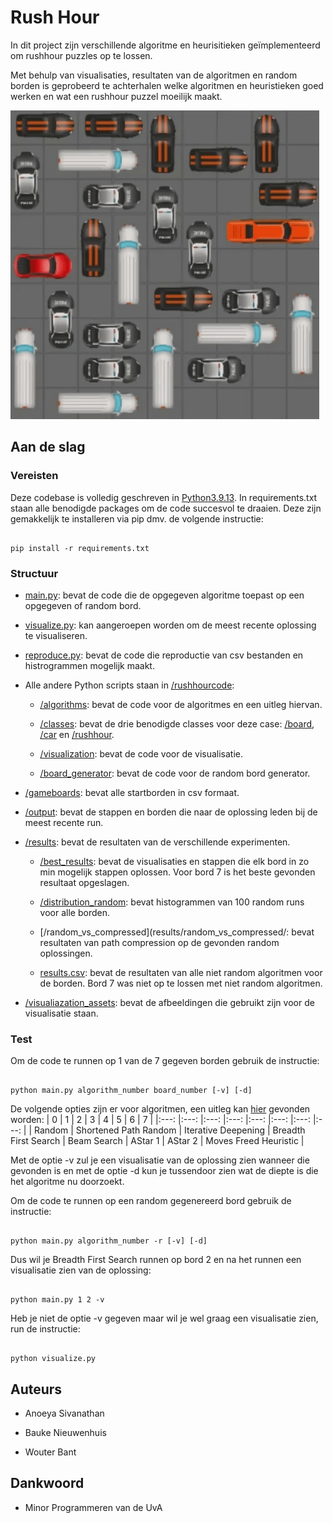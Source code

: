 
# Rush Hour

In dit project zijn verschillende algoritme en heurisitieken geïmplementeerd om rushhour puzzles op te lossen.

Met behulp van visualisaties, resultaten van de algoritmen en random borden is geprobeerd te achterhalen welke algoritmen en heuristieken goed werken en wat een rushhour puzzel moeilijk maakt.

![Solve Rush Hour](results/best_results/visualizations/board6.gif)

## Aan de slag

### Vereisten

Deze codebase is volledig geschreven in [Python3.9.13](https://www.python.org/downloads/). In requirements.txt staan alle benodigde packages om de code succesvol te draaien. Deze zijn gemakkelijk te installeren via pip dmv. de volgende instructie:

```

pip install -r requirements.txt

```
  
### Structuur

* [main.py](main.py): bevat de code die de opgegeven algoritme toepast op een opgegeven of random bord.

* [visualize.py](visualize.py): kan aangeroepen worden om de meest recente oplossing te visualiseren.

* [reproduce.py](reproduce.py): bevat de code die reproductie van csv bestanden en histrogrammen mogelijk maakt.

* Alle andere Python scripts staan in [/rushhourcode](rushhourcode):

  * [/algorithms](rushhourcode/algorithms): bevat de code voor de algoritmes en een uitleg hiervan.

  * [/classes](rushhourcode/classes): bevat de drie benodigde classes voor deze case: [/board](rushhourcode/classes/board.py), [/car](rushhourcode/classes/car.py) en [/rushhour](rushhourcode/classes/rushhour.py).

  * [/visualization](rushhourcode/visualization): bevat de code voor de visualisatie.

  * [/board_generator](rushhourcode/board_generator): bevat de code voor de random bord generator.

* [/gameboards](gameboards): bevat alle startborden in csv formaat.

* [/output](output): bevat de stappen en borden die naar de oplossing leden bij de meest recente run.

* [/results](results): bevat de resultaten van de verschillende experimenten.

  * [/best_results](results/best_results): bevat de visualisaties en stappen die elk bord in zo min mogelijk stappen oplossen. Voor bord 7 is het beste gevonden resultaat opgeslagen.

  * [/distribution_random](results/distribution_random/): bevat histogrammen van 100 random runs voor alle borden.

  * [/random_vs_compressed](results/random_vs_compressed/: bevat resultaten van path compression op de gevonden random oplossingen.

  * [results.csv](results/results.csv): bevat de resultaten van alle niet random algoritmen voor de borden. Bord 7 was niet op te lossen met niet random algoritmen.

*  [/visualiazation_assets](visualization_assets): bevat de afbeeldingen die gebruikt zijn voor de visualisatie staan.



### Test

Om de code te runnen op 1 van de 7 gegeven borden gebruik de instructie:

```

python main.py algorithm_number board_number [-v] [-d]

```

De volgende opties zijn er voor algoritmen, een uitleg kan [hier](rushhourcode/algorithms/README.md) gevonden worden:
| 0 	| 1 	| 2 	| 3 	| 4 	| 5 	| 6 	| 7 	|
|:---:	|:---:	|:---:	|:---:	|:---:	|:---:	|:---:	|:---:	|
| Random 	| Shortened Path Random 	| Iterative Deepening 	| Breadth First Search 	| Beam Search 	| AStar 1 	| AStar 2 	| Moves Freed Heuristic 	|

Met de optie -v zul je een visualisatie van de oplossing zien wanneer die gevonden is en met de optie -d kun je tussendoor zien wat de diepte is die het algoritme nu doorzoekt.

  Om de code te runnen op een random gegenereerd bord gebruik de instructie:
```

python main.py algorithm_number -r [-v] [-d]

```

Dus wil je Breadth First Search runnen op bord 2 en na het runnen een visualisatie zien van de oplossing:

```

python main.py 1 2 -v

```

Heb je niet de optie -v gegeven maar wil je wel graag een visualisatie zien, run de instructie:

```

python visualize.py

```

## Auteurs


* Anoeya Sivanathan

* Bauke Nieuwenhuis

* Wouter Bant


## Dankwoord

* Minor Programmeren van de UvA